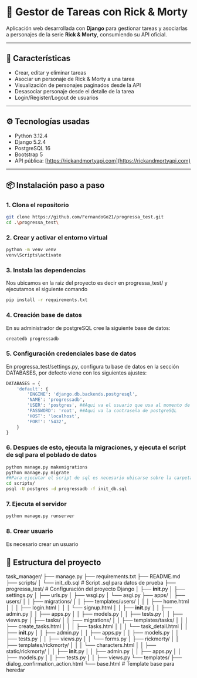 # 📝 Gestor de Tareas con Rick & Morty

Aplicación web desarrollada con **Django** para gestionar tareas y asociarlas a personajes de la serie **Rick & Morty**, consumiendo su API oficial.

---

## 🚀 Características

- Crear, editar y eliminar tareas
- Asociar un personaje de Rick & Morty a una tarea
- Visualización de personajes paginados desde la API
- Desasociar personaje desde el detalle de la tarea
- Login/Register/Logout de usuarios

---

## ⚙️ Tecnologías usadas

- Python 3.12.4
- Django 5.2.4
- PostgreSQL 16
- Bootstrap 5
- API pública: [https://rickandmortyapi.com](https://rickandmortyapi.com)

---

## 📦 Instalación paso a paso

### 1. Clona el repositorio

```bash
git clone https://github.com/FernandoGo21/progressa_test.git
cd .\progressa_test\
```
### 2. Crear y activar el entorno virtual
```bash
python -m venv venv
venv\Scripts\activate
```
### 3. Instala las dependencias
Nos ubicamos en la raiz del proyecto es decir en progressa_test/ y ejecutamos el siguiente comando
```bash
pip install -r requirements.txt
```

### 4. Creación base de datos
En su administrador de postgreSQL cree la siguiente base de datos:
```bash
createdb progressadb
```
### 5. Configuración credenciales base de datos
En progressa_test/settings.py, configura tu base de datos en la sección DATABASES, por defecto viene con los siguientes ajustes:
```python
DATABASES = {
    'default': {
        'ENGINE': 'django.db.backends.postgresql',
        'NAME': 'progressadb', 
        'USER': 'postgres', ##Aqui va el usuario que usa al momento de acceder a postgreSQL
        'PASSWORD': 'root', ##Aqui va la contraseña de postgreSQL
        'HOST': 'localhost',
        'PORT': '5432',
    }
}
```

### 6. Despues de esto, ejecuta la migraciones, y ejecuta el script de sql para el poblado de datos
```bash
python manage.py makemigrations
python manage.py migrate
##Para ejecutar el script de sql es necesario ubicarse sobre la carpeta en la cual esta el script la cual es .\progressa_test\sctipts\init_db.sql
cd scripts/
psql -U postgres -d progressadb -f init_db.sql
```

### 7. Ejecuta el servidor
```bash
python manage.py runserver
```

### 8. Crear usuario    
Es necesario crear un usuario

## 🚀 Estructura del proyecto
task_manager/
├── manage.py
├── requirements.txt
├── README.md
├── scripts/
│   └── init_db.sql         # Script .sql para datos de prueba
├── progressa_test/           # Configuración del proyecto Django
│   ├── __init__.py
│   ├── settings.py
│   ├── urls.py
│   ├── wsgi.py
│   └── asgi.py
├── apps/
│   ├── users/
│   │   ├── migrations/
│   │   ├── templates/users/
│   │   │   ├── home.html
│   │   │   ├── login.html
│   │   │   └── signup.html
│   │   ├── __init__.py
│   │   ├── admin.py
│   │   ├── apps.py
│   │   ├── models.py
│   │   ├── tests.py
│   │   ├── views.py
│   ├── tasks/
│   │   ├── migrations/
│   │   ├── templates/tasks/
│   │   │   ├── create_tasks.html
│   │   │   ├── tasks.html
│   │   │   └── task_detail.html
│   │   ├── __init__.py
│   │   ├── admin.py
│   │   ├── apps.py
│   │   ├── models.py
│   │   ├── tests.py
│   │   ├── views.py
│   │   └── forms.py
│   ├── rickmorty/
│   │   ├── templates/rickmorty/
│   │   │   └── characters.html
│   │   ├── static/rickmorty/
│   │   ├── __init__.py
│   │   ├── admin.py
│   │   ├── apps.py
│   │   ├── models.py
│   │   ├── tests.py
│   │   ├── views.py
└── templates/
    ├── dialog_confirmation_action.html
    └── base.html           # Template base para heredar